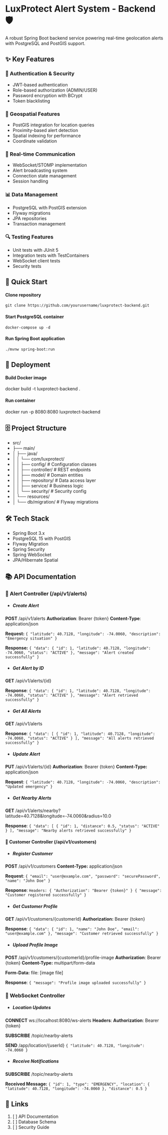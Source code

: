 # LuxProtect Alert System - Backend 🛡️

A robust Spring Boot backend service powering real-time geolocation alerts with PostgreSQL and PostGIS support.

## ✨ Key Features

### 🔐 Authentication & Security

* JWT-based authentication
* Role-based authorization (ADMIN/USER)
* Password encryption with BCrypt
* Token blacklisting

### 📍 Geospatial Features

* PostGIS integration for location queries
* Proximity-based alert detection
* Spatial indexing for performance
* Coordinate validation

### 🔄 Real-time Communication

* WebSocket/STOMP implementation
* Alert broadcasting system
* Connection state management
* Session handling

### 📊 Data Management

* PostgreSQL with PostGIS extension
* Flyway migrations
* JPA repositories
* Transaction management

### 🔍 Testing Features

* Unit tests with JUnit 5
* Integration tests with TestContainers
* WebSocket client tests
* Security tests

## 🚀 Quick Start

#### Clone repository

`git clone https://github.com/yourusername/luxprotect-backend.git`

#### Start PostgreSQL container

`docker-compose up -d`

#### Run Spring Boot application

`./mvnw spring-boot:run`

## 🚀 Deployment
#### Build Docker image
docker build -t luxprotect-backend .

#### Run container
docker run -p 8080:8080 luxprotect-backend

## 🗄️ Project Structure

* src/
* ├── main/
* │   ├── java/
* │   │   └── com/luxprotect/
* │   │       ├── config/          # Configuration classes
* │   │       ├── controller/      # REST endpoints
* │   │       ├── model/          # Domain entities
* │   │       ├── repository/     # Data access layer
* │   │       ├── service/        # Business logic
* │   │       └── security/       # Security config
* │   └── resources/
* │       └── db/migration/      # Flyway migrations

## 🛠️ Tech Stack

* Spring Boot 3.x
* PostgreSQL 15 with PostGIS
* Flyway Migration
* Spring Security
* Spring WebSocket
* JPA/Hibernate Spatial

## 📚 API Documentation

### 🎯 Alert Controller (/api/v1/alerts)

* ##### **Create Alert**

**POST** /api/v1/alerts
**Authorization**: Bearer {token}
**Content-Type**: application/json

**Request:**
`{
"latitude": 40.7128,
"longitude": -74.0060,
"description": "Emergency situation"
}`

**Response:**
`{
"data": {
"id": 1,
"latitude": 40.7128,
"longitude": -74.0060,
"status": "ACTIVE"
},
"message": "Alert created successfully"
}`

* ##### **Get Alert by ID**

**GET** /api/v1/alerts/{id}

**Response**:
`{
"data": {
"id": 1,
"latitude": 40.7128,
"longitude": -74.0060,
"status": "ACTIVE"
},
"message": "Alert retrieved successfully"
}`

* ##### **Get All Alerts**

**GET** /api/v1/alerts

**Response**:
`{
"data": [
{
"id": 1,
"latitude": 40.7128,
"longitude": -74.0060,
"status": "ACTIVE"
}
],
"message": "All alerts retrieved successfully"
}`

* ##### **Update Alert**

**PUT** /api/v1/alerts/{id}
**Authorization**: Bearer {token}
**Content-Type:** application/json

**Request**:
`{
"latitude": 40.7128,
"longitude": -74.0060,
"description": "Updated emergency"
}`

* ##### **Get Nearby Alerts**

**GET** /api/v1/alerts/nearby?latitude=40.7128&longitude=-74.0060&radius=10.0

**Response**:
`{
"data": [
{
"id": 1,
"distance": 0.5,
"status": "ACTIVE"
}
],
"message": "Nearby alerts retrieved successfully"
}`

#### 👤 Customer Controller (/api/v1/customers)

* ##### **Register Customer**

**POST** /api/v1/customers
**Content-Type:** application/json

**Request**:
`{
"email": "user@example.com",
"password": "securePassword",
"name": "John Doe"
}`

**Response**:
`Headers: {
"Authorization": "Bearer {token}"
}
{
"message": "Customer registered successfully"
}
`
* ##### **Get Customer Profile**

**GET** /api/v1/customers/{customerId}
**Authorization:** Bearer {token}

**Response**:
`{
"data": {
"id": 1,
"name": "John Doe",
"email": "user@example.com"
},
"message": "Customer retrieved successfully"
}`

* ##### **Upload Profile Image**

**POST** /api/v1/customers/{customerId}/profile-image
**Authorization**: Bearer {token}
**Content-Type:** multipart/form-data

**Form-Data:**
file: [image file]

**Response**:
`{
"message": "Profile image uploaded successfully"
}`

### 🔄 WebSocket Controller

* ##### **Location Updates**

**CONNECT** ws://localhost:8080/ws-alerts
**Headers**:
**Authorization**: Bearer {token}

**SUBSCRIBE** /topic/nearby-alerts

**SEND** /app/location/{userId}
`{
"latitude": 40.7128,
"longitude": -74.0060
}`

* ##### **Receive Notifications**

**SUBSCRIBE** /topic/nearby-alerts

**Received Message:**
`{
"id": 1,
"type": "EMERGENCY",
"location": {
"latitude": 40.7128,
"longitude": -74.0060
},
"distance": 0.5
}`

##   🔗 Links

1. [ ] API Documentation
2. [ ] Database Schema
3. [ ] Security Guide